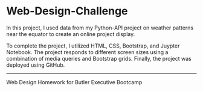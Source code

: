 # Web-Design-Challenge

In this project, I used data from my Python-API project on weather patterns near the equator to create an online project display.

To complete the project, I utilized HTML, CSS, Bootstrap, and Juypter Notebook. The project responds to different screen sizes using a combination of media queries and Bootstrap grids. Finally, the project was deployed using GitHub.

-----
Web Design Homework for Butler Executive Bootcamp
